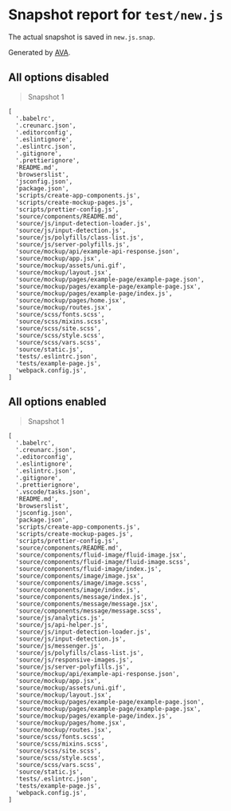 # Snapshot report for `test/new.js`

The actual snapshot is saved in `new.js.snap`.

Generated by [AVA](https://ava.li).

## All options disabled

> Snapshot 1

    [
      '.babelrc',
      '.creunarc.json',
      '.editorconfig',
      '.eslintignore',
      '.eslintrc.json',
      '.gitignore',
      '.prettierignore',
      'README.md',
      'browserslist',
      'jsconfig.json',
      'package.json',
      'scripts/create-app-components.js',
      'scripts/create-mockup-pages.js',
      'scripts/prettier-config.js',
      'source/components/README.md',
      'source/js/input-detection-loader.js',
      'source/js/input-detection.js',
      'source/js/polyfills/class-list.js',
      'source/js/server-polyfills.js',
      'source/mockup/api/example-api-response.json',
      'source/mockup/app.jsx',
      'source/mockup/assets/uni.gif',
      'source/mockup/layout.jsx',
      'source/mockup/pages/example-page/example-page.json',
      'source/mockup/pages/example-page/example-page.jsx',
      'source/mockup/pages/example-page/index.js',
      'source/mockup/pages/home.jsx',
      'source/mockup/routes.jsx',
      'source/scss/fonts.scss',
      'source/scss/mixins.scss',
      'source/scss/site.scss',
      'source/scss/style.scss',
      'source/scss/vars.scss',
      'source/static.js',
      'tests/.eslintrc.json',
      'tests/example-page.js',
      'webpack.config.js',
    ]

## All options enabled

> Snapshot 1

    [
      '.babelrc',
      '.creunarc.json',
      '.editorconfig',
      '.eslintignore',
      '.eslintrc.json',
      '.gitignore',
      '.prettierignore',
      '.vscode/tasks.json',
      'README.md',
      'browserslist',
      'jsconfig.json',
      'package.json',
      'scripts/create-app-components.js',
      'scripts/create-mockup-pages.js',
      'scripts/prettier-config.js',
      'source/components/README.md',
      'source/components/fluid-image/fluid-image.jsx',
      'source/components/fluid-image/fluid-image.scss',
      'source/components/fluid-image/index.js',
      'source/components/image/image.jsx',
      'source/components/image/image.scss',
      'source/components/image/index.js',
      'source/components/message/index.js',
      'source/components/message/message.jsx',
      'source/components/message/message.scss',
      'source/js/analytics.js',
      'source/js/api-helper.js',
      'source/js/input-detection-loader.js',
      'source/js/input-detection.js',
      'source/js/messenger.js',
      'source/js/polyfills/class-list.js',
      'source/js/responsive-images.js',
      'source/js/server-polyfills.js',
      'source/mockup/api/example-api-response.json',
      'source/mockup/app.jsx',
      'source/mockup/assets/uni.gif',
      'source/mockup/layout.jsx',
      'source/mockup/pages/example-page/example-page.json',
      'source/mockup/pages/example-page/example-page.jsx',
      'source/mockup/pages/example-page/index.js',
      'source/mockup/pages/home.jsx',
      'source/mockup/routes.jsx',
      'source/scss/fonts.scss',
      'source/scss/mixins.scss',
      'source/scss/site.scss',
      'source/scss/style.scss',
      'source/scss/vars.scss',
      'source/static.js',
      'tests/.eslintrc.json',
      'tests/example-page.js',
      'webpack.config.js',
    ]
